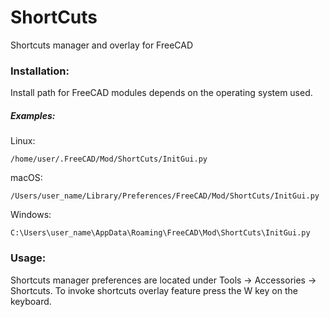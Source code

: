 # ShortCuts
Shortcuts manager and overlay for FreeCAD

### Installation:

Install path for FreeCAD modules depends on the operating system used.

##### Examples:

Linux:

`/home/user/.FreeCAD/Mod/ShortCuts/InitGui.py`

macOS:

`/Users/user_name/Library/Preferences/FreeCAD/Mod/ShortCuts/InitGui.py`

Windows:

`C:\Users\user_name\AppData\Roaming\FreeCAD\Mod\ShortCuts\InitGui.py`


### Usage:

Shortcuts manager preferences are located under Tools -> Accessories -> Shortcuts. To invoke shortcuts overlay feature press the W key on the keyboard.
